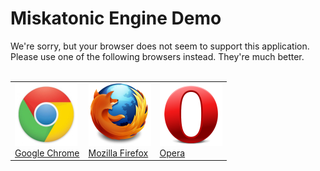 Miskatonic Engine Demo
======================

<script type="text/javascript" src="modernizr.js"></script>
<script type="text/javascript" src="astar-min.js"></script>
<script type="text/javascript" src="miskatonic.min.js"></script>
<div id="float"><div id="display"><div id="errorbox"></div>
<canvas id="miskatonic" height="600px" width="800px"><div id="alt">
We're sorry, but your browser does not seem to support this application.<br />
Please use one of the following browsers instead. They're much better.<br /><br />
<center><table border="0" cellspacing="0" cellpadding="0"><tr><td><a href="https://www.google.com/chrome">
<img src="/img/chrome.png" /><br />Google Chrome</a>
</td><td><a href="http://www.mozilla.org/en-US/firefox/new/">
<img src="/img/firefox.png" /><br />Mozilla Firefox</a>
</td><td><a href="http://www.opera.com/products/">
<img src="/img/opera.png" /><br />Opera</a>
</td></tr></table></center>
</div></canvas></div></div>
<div style="height:600px;"></div>
